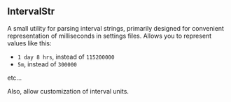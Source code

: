 ## IntervalStr
A small utility for parsing interval strings, primarily designed for convenient representation of milliseconds in settings files. 
Allows you to represent values like this:
- `1 day 8 hrs`, instead of `115200000`
- `5m`, instead of `300000`

etc...

Also, allow customization of interval units.
